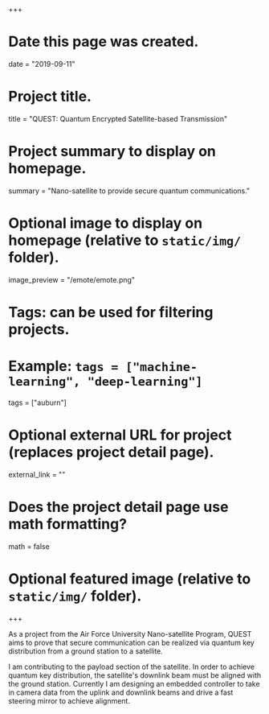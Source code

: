 +++
# Date this page was created.
date = "2019-09-11"

# Project title.
title = "QUEST: Quantum Encrypted Satellite-based Transmission"

# Project summary to display on homepage.
summary = "Nano-satellite to provide secure quantum communications."

# Optional image to display on homepage (relative to `static/img/` folder).
image_preview = "/emote/emote.png"

# Tags: can be used for filtering projects.
# Example: `tags = ["machine-learning", "deep-learning"]`
tags = ["auburn"]

# Optional external URL for project (replaces project detail page).
external_link = ""

# Does the project detail page use math formatting?
math = false

# Optional featured image (relative to `static/img/` folder).


+++

As a project from the Air Force University Nano-satellite Program, QUEST aims
to prove that secure communication can be realized via quantum key 
distribution from a ground station to a satellite. 

I am contributing to the payload section of the satellite. In order to achieve 
quantum key distribution, the satellite's downlink beam must be aligned with the
ground station. Currently I am designing an embedded controller to take in 
camera data from the uplink and downlink beams and drive a fast steering mirror
to achieve alignment. 
